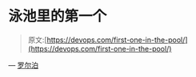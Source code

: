 # 泳池里的第一个

> 原文:[https://devops.com/first-one-in-the-pool/](https://devops.com/first-one-in-the-pool/)

— [罗尔泊](https://devops.com/author/breselman/)